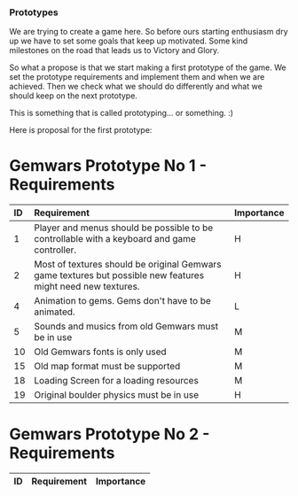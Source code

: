 ### Prototypes ###

We are trying to create a game here. So before ours starting enthusiasm dry up we have to set some goals that keep up motivated. Some kind milestones on the road that leads us to Victory and Glory.

So what a propose is that we start making a first prototype of the game. We set the prototype requirements and implement them and when we are achieved. Then we check what we should do differently and what we should keep on the next prototype.

This is something that is called prototyping... or something. :)

Here is proposal for the first prototype:

# Gemwars Prototype No 1 - Requirements #
| **ID** | **Requirement** | **Importance** |
|:-------|:----------------|:---------------|
|1 | Player and menus should be possible to be controllable with a keyboard and game controller. | H|
|2 |Most of textures should be original Gemwars game textures but possible new features might  need new textures.|H |
|4 |Animation to gems. Gems don't have to be animated.|L |
|5 |Sounds and musics from old Gemwars must be in use|M |
|10|Old Gemwars fonts is only used|M |
| 15 | Old map format must be supported | M |
|18|Loading Screen for a loading resources|M |
|19|Original boulder physics must be in use|H |


# Gemwars Prototype No 2 - Requirements #
| **ID** | **Requirement** | **Importance** |
|:-------|:----------------|:---------------|
